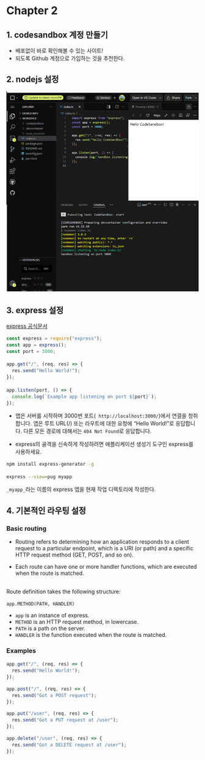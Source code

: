 # Chapter 2

## 1. codesandbox 계정 만들기

- 배포없이 바로 확인해볼 수 있는 사이트!
- 되도록 Github 계정으로 가입하는 것을 추천한다.

## 2. nodejs 설정

![이미지](../assets/express/2_1.png)

## 3. express 설정

[express 공식문서](https://expressjs.com/ko/starter/hello-world.html)

```js
const express = require("express");
const app = express();
const port = 3000;

app.get("/", (req, res) => {
  res.send("Hello World!");
});

app.listen(port, () => {
  console.log(`Example app listening on port ${port}`);
});
```

- 앱은 서버를 시작하며 3000번 포트(` http://localhost:3000/`)에서 연결을 청취합니다. 앱은 루트 URL(/) 또는 라우트에 대한 요청에 “Hello World!”로 응답합니다. 다른 모든 경로에 대해서는 `404 Not Found`로 응답합니다.

- express의 골격을 신속하게 작성하려면 애플리케이션 생성기 도구인 express를 사용하세요.

```bash
npm install express-generator -g

express --view=pug myapp
```

`_myapp_`라는 이름의 express 앱을 현재 작업 디렉토리에 작성한다.

## 4. 기본적인 라우팅 설정

### Basic routing

- Routing refers to determining how an application responds to a client request to a particular endpoint, which is a URI (or path) and a specific HTTP request method (GET, POST, and so on).

- Each route can have one or more handler functions, which are executed when the route is matched.

<br>
Route definition takes the following structure:

`app.METHOD(PATH, HANDLER)`

- `app` is an instance of express.
- `METHOD` is an HTTP request method, in lowercase.
- `PATH` is a path on the server.
- `HANDLER` is the function executed when the route is matched.

### Examples

```js
app.get("/", (req, res) => {
  res.send("Hello World!");
});
```

```js
app.post("/", (req, res) => {
  res.send("Got a POST request");
});
```

```js
app.put("/user", (req, res) => {
  res.send("Got a PUT request at /user");
});
```

```js
app.delete("/user", (req, res) => {
  res.send("Got a DELETE request at /user");
});
```
